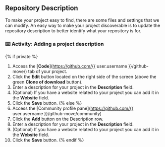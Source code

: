 ## Repository Description

To make your project easy to find, there are some files and settings that we can modify. An easy way to make your project discoverable is to update the repository description to better identify what your repository is for.

### :keyboard: Activity: Adding a project description

{% if private %}
1. Access the [**Code**](https://github.com/{{ user.username }}/github-move/) tab of your project.
1. Click the **Edit** button located on the right side of the screen (above the green **Clone of download** button).
1. Enter a description for your project in the **Description** field.
1. (Optional) If you have a website related to your project you can add it in the **Website** field.
1. Click the **Save** button.
{% else %}
1. Access the [Community profile pane](https://github.com/{{ user.username }}/github-move/community)
1. Click the **Add** button on the Description row.
1. Enter a description for your project in the **Description** field.
1. (Optional) If you have a website related to your project you can add it in the **Website** field.
1. Click the **Save** button.
{% endif %}
